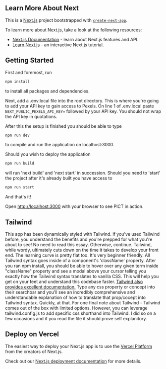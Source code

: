 ## Learn More About Next

This is a [Next.js](https://nextjs.org/) project bootstrapped with [`create-next-app`](https://github.com/vercel/next.js/tree/canary/packages/create-next-app).

To learn more about Next.js, take a look at the following resources:

- [Next.js Documentation](https://nextjs.org/docs) - learn about Next.js features and API.
- [Learn Next.js](https://nextjs.org/learn) - an interactive Next.js tutorial.


## Getting Started

First and foremost, run 
```bash
npm install
```
to install all packages and dependencies.

Next, add a .env.local file into the root directory.
This is where you're going to add your API key to gain access to Pexels.
On line 1 of .env.local paste ```NEXT_PUBLIC_PEXELS_API_KEY=``` followed by your API key. You should not wrap the API key in quotations.

After this the setup is finished you should be able to type
```bash
npm run dev
```
to compile and run the application on localhost:3000.

Should you wish to deploy the application
```bash
npm run build
```
will run 'next build' and 'next start' in succession.
Should you need to 'start' the project after it's already built you have access to
```bash
npm run start
```

And that's it!

Open [http://localhost:3000](http://localhost:3000) with your browser to see PICT in action.


## Tailwind
This app has been dynamically styled with Tailwind. 
If you've used Tailwind before, you understand the benefits and you're prepped for what you're about to see! No need to read this essay.
Otherwise, continue.
Tailwind, while wordy, ultimately cuts down on the time it takes to develop your front end. The learning curve is pretty flat too. It's very beginner friendly.
All Tailwind syntax goes inside of a component's 'className' property.
After you ran npm install, you should be able to hover over any given term inside "className" property and see a modal above your cursor telling you exactly how the Tailwind syntax translates to vanilla CSS.
This will help you get on your feet and understand this codebase faster.
[Tailwind also provides excellent documentation.](https://tailwindcss.com/docs/installation) 
Type any css property or concept into their searchbar and you'll see an incredibly comprehensive and understandable explanation of how to translate that prop/cocept into Tailwind syntax. Quickly, at that.
For one final note about Tailwind - Tailwind comes out of the box with limited options. However, you can leverage tailwind.config.js to add specific css shorthand into Tailwind. I did so on a few occasions and if you read the file it should prove self explanitory.


## Deploy on Vercel

The easiest way to deploy your Next.js app is to use the [Vercel Platform](https://vercel.com/new?utm_medium=default-template&filter=next.js&utm_source=create-next-app&utm_campaign=create-next-app-readme) from the creators of Next.js.

Check out our [Next.js deployment documentation](https://nextjs.org/docs/deployment) for more details.
